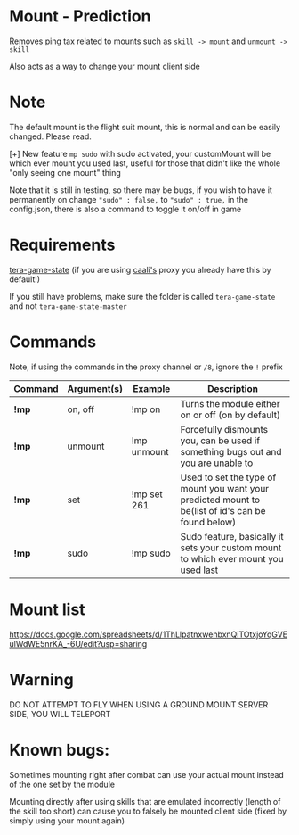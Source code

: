 # Mount - Prediction

Removes ping tax related to mounts such as `skill -> mount` and `unmount -> skill`

Also acts as a way to change your mount client side

# Note

The default mount is the flight suit mount, this is normal and can be easily changed. Please read.

[+] New feature `mp sudo` with sudo activated, your customMount will be which ever mount you used last, useful for those that didn't like the whole "only seeing one mount" thing

Note that it is still in testing, so there may be bugs, if you wish to have it permanently on change `"sudo" : false,` to `"sudo" : true,` in the config.json, there is also a command to toggle it on/off in game

# Requirements
[tera-game-state](https://github.com/hackerman-caali/tera-game-state) (if you are using [caali's](https://discord.gg/maqBmJV) proxy you already have this by default!)

If you still have problems, make sure the folder is called `tera-game-state` and not `tera-game-state-master`

# Commands
Note, if using the commands in the proxy channel or `/8`, ignore the `!` prefix

Command | Argument(s) | Example | Description
---|---|---|---
**!mp** | on, off | !mp on| Turns the module either on or off (on by default)
**!mp** | unmount | !mp unmount| Forcefully dismounts you, can be used if something bugs out and you are unable to
**!mp** | set | !mp set 261| Used to set the type of mount you want your predicted mount to be(list of id's can be found below)
**!mp** | sudo | !mp sudo | Sudo feature, basically it sets your custom mount to which ever mount you used last

# Mount list

https://docs.google.com/spreadsheets/d/1ThLlpatnxwenbxnQiTOtxjoYqGVEulWdWE5nrKA_-6U/edit?usp=sharing

# Warning
DO NOT ATTEMPT TO FLY WHEN USING A GROUND MOUNT SERVER SIDE, YOU WILL TELEPORT

# Known bugs:
Sometimes mounting right after combat can use your actual mount instead of the one set by the module

Mounting directly after using skills that are emulated incorrectly (length of the skill too short) can cause you to falsely be mounted client side (fixed by simply using your mount again)